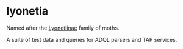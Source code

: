 # lyonetia
Named after the <a href='http://ukmoths.org.uk/systematic-list/#Lyonetiinae'>Lyonetiinae</a> family of moths.

A suite of test data and queries for ADQL parsers and TAP services.

